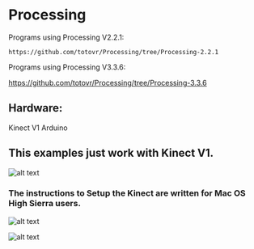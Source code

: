 # Processing

Programs using Processing V2.2.1:

    https://github.com/totovr/Processing/tree/Processing-2.2.1
    
Programs using Processing V3.3.6:

https://github.com/totovr/Processing/tree/Processing-3.3.6

## Hardware:

Kinect V1
Arduino

## This examples just work with Kinect V1.

![alt text](https://github.com/totovr/Processing/blob/master/Images/kinectv1.jpg)

### The instructions to Setup the Kinect are written for Mac OS High Sierra users.

![alt text](https://github.com/totovr/Processing/blob/master/Images/deep.png)

![alt text](https://github.com/totovr/Processing/blob/master/Images/Point.png)
